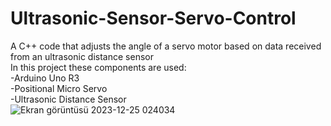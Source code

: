 # Ultrasonic-Sensor-Servo-Control
A C++ code that adjusts the angle of a servo motor based on data received from an ultrasonic distance sensor <br />
In this project these components are used: <br />
-Arduino Uno R3 <br />
-Positional Micro Servo <br />
-Ultrasonic Distance Sensor <br />
![Ekran görüntüsü 2023-12-25 024034](https://github.com/esranoyan/Ultrasonic_Sensor_Servo_Control/assets/115035636/2c2445fe-0e55-40f4-93e0-f7b6485f8b89)
